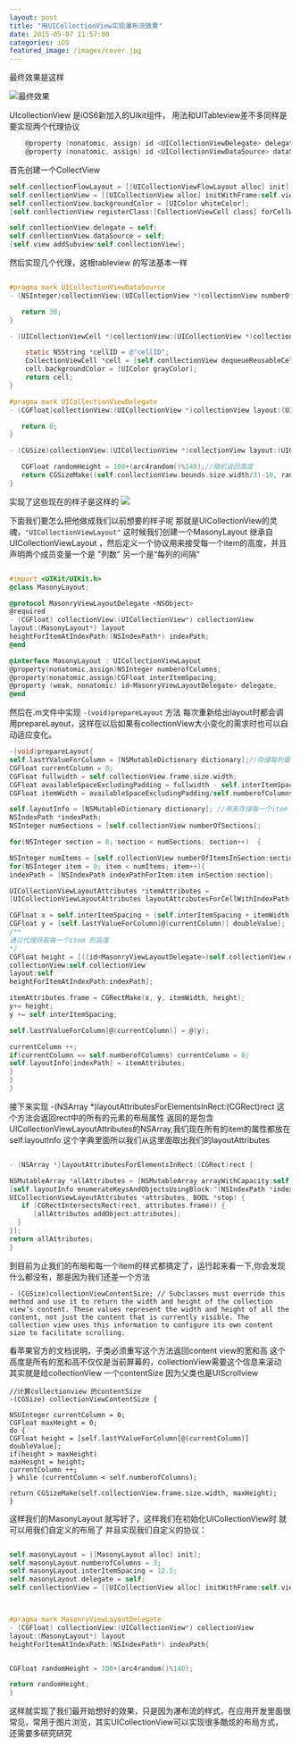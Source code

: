 ```yaml
---
layout: post
title: "用UICollectionView实现瀑布流效果"
date: 2015-05-07 11:57:00
categories: iOS
featured_image: /images/cover.jpg
---
```


最终效果是这样

![最终效果](https://github.com/rhythmcity/rhythmcity.github.io/raw/master/images/waterFlow/Effect.png)


UIcollectionView 是iOS6新加入的UIkit组件，
用法和UITableview差不多同样是要实现两个代理协议

```objective-c
    @property (nonatomic, assign) id <UICollectionViewDelegate> delegate;
    @property (nonatomic, assign) id <UICollectionViewDataSource> dataSource;
```

首先创建一个CollectView

```objective-c
self.conllectionFlowLayout = [[UICollectionViewFlowLayout alloc] init];
self.conllectionView = [[UICollectionView alloc] initWithFrame:self.view.bounds collectionViewLayout:self.conllectionFlowLayout];
self.conllectionView.backgroundColor = [UIColor whiteColor];
[self.conllectionView registerClass:[CollectionViewCell class] forCellWithReuseIdentifier:@"cellID"];

self.conllectionView.delegate = self;
self.conllectionView.dataSource = self;
[self.view addSubview:self.conllectionView];
```
然后实现几个代理，这根tableview 的写法基本一样

```objective-c

#pragma mark UICollectionViewDataSource
- (NSInteger)collectionView:(UICollectionView *)collectionView numberOfItemsInSection:(NSInteger)section{

   return 30;
}

- (UICollectionViewCell *)collectionView:(UICollectionView *)collectionView cellForItemAtIndexPath:(NSIndexPath *)indexPath{

    static NSString *cellID = @"cellID";
    CollectionViewCell *cell = [self.conllectionView dequeueReusableCellWithReuseIdentifier:cellID forIndexPath:indexPath];
    cell.backgroundColor = [UIColor grayColor];
    return cell;
}

#pragma mark UICollectionViewDelegate
- (CGFloat)collectionView:(UICollectionView *)collectionView layout:(UICollectionViewLayout*)collectionViewLayout minimumInteritemSpacingForSectionAtIndex:(NSInteger)section{

   return 0;
}

- (CGSize)collectionView:(UICollectionView *)collectionView layout:(UICollectionViewLayout*)collectionViewLayout sizeForItemAtIndexPath:(NSIndexPath *)indexPath{

   CGFloat randomHeight = 100+(arc4random()%140);//随机返回高度
   return CGSizeMake((self.conllectionView.bounds.size.width/3)-10, randomHeight);
}

```
实现了这些现在的样子是这样的
![](https://github.com/rhythmcity/rhythmcity.github.io/raw/master/images/waterFlow/nomal.png)

下面我们要怎么把他做成我们以前想要的样子呢 那就是UICollectionView的灵魂，` "UICollectionViewLayout" `
这时候我们创建一个MasonyLayout 继承自UICollectionViewLayout ，然后定义一个协议用来接受每一个item的高度，并且声明两个成员变量一个是 "列数" 另一个是“每列的间隔”

```objective-c

#import <UIKit/UIKit.h>
@class MasonyLayout;

@protocol MasonryViewLayoutDelegate <NSObject>
@required
- (CGFloat) collectionView:(UICollectionView*) collectionView
layout:(MasonyLayout*) layout
heightForItemAtIndexPath:(NSIndexPath*) indexPath;
@end

@interface MasonyLayout : UICollectionViewLayout
@property(nonatomic,assign)NSInteger numberofColumns;
@property(nonatomic,assign)CGFloat interItemSpacing;
@property (weak, nonatomic) id<MasonryViewLayoutDelegate> delegate;
@end

```
然后在.m文件中实现 `-(void)prepareLayout` 方法 每次重新给出layout时都会调用prepareLayout，这样在以后如果有collectionView大小变化的需求时也可以自动适应变化。

```objective-c
-(void)prepareLayout{
self.lastYValueForColumn = [NSMutableDictionary dictionary];//存储每列最后一个的item信息 用来计算下一列起始位置
CGFloat currentColumn = 0;
CGFloat fullwidth = self.collectionView.frame.size.width;
CGFloat availableSpaceExcludingPadding = fullwidth - self.interItemSpacing*(self.numberofColumns+1);
CGFloat itemWidth = availableSpaceExcludingPadding/self.numberofColumns;

self.layoutInfo = [NSMutableDictionary dictionary]; //用来存储每一个item 的布局信息
NSIndexPath *indexPath;
NSInteger numSections = [self.collectionView numberOfSections];

for(NSInteger section = 0; section < numSections; section++)  {

NSInteger numItems = [self.collectionView numberOfItemsInSection:section];
for(NSInteger item = 0; item < numItems; item++){
indexPath = [NSIndexPath indexPathForItem:item inSection:section];

UICollectionViewLayoutAttributes *itemAttributes =
[UICollectionViewLayoutAttributes layoutAttributesForCellWithIndexPath:indexPath];

CGFloat x = self.interItemSpacing + (self.interItemSpacing + itemWidth) * currentColumn;
CGFloat y = [self.lastYValueForColumn[@(currentColumn)] doubleValue];
/**
通过代理获取每一个item 的高度
*/
CGFloat height = [((id<MasonryViewLayoutDelegate>)self.collectionView.delegate)
collectionView:self.collectionView
layout:self
heightForItemAtIndexPath:indexPath];

itemAttributes.frame = CGRectMake(x, y, itemWidth, height);
y+= height;
y += self.interItemSpacing;

self.lastYValueForColumn[@(currentColumn)] = @(y);

currentColumn ++;
if(currentColumn == self.numberofColumns) currentColumn = 0;
self.layoutInfo[indexPath] = itemAttributes;
}
}
}

```

接下来实现 -(NSArray *)layoutAttributesForElementsInRect:(CGRect)rect  这个方法会返回rect中的所有的元素的布局属性
返回的是包含UICollectionViewLayoutAttributes的NSArray,我们现在所有的item的属性都放在 self.layoutInfo 这个字典里面所以我们从这里面取出我们的layoutAttributes

```objective-c

- (NSArray *)layoutAttributesForElementsInRect:(CGRect)rect {

NSMutableArray *allAttributes = [NSMutableArray arrayWithCapacity:self.layoutInfo.count];
[self.layoutInfo enumerateKeysAndObjectsUsingBlock:^(NSIndexPath *indexPath,
UICollectionViewLayoutAttributes *attributes, BOOL *stop) {
   if (CGRectIntersectsRect(rect, attributes.frame)) {
      [allAttributes addObject:attributes];
  }
}];
return allAttributes;
}

```

到目前为止我们的布局和每一个item的样式都搞定了，运行起来看一下,你会发现什么都没有，那是因为我们还差一个方法

```
- (CGSize)collectionViewContentSize; // Subclasses must override this method and use it to return the width and height of the collection view’s content. These values represent the width and height of all the content, not just the content that is currently visible. The collection view uses this information to configure its own content size to facilitate scrolling.
```
看苹果官方的文档说明，子类必须重写这个方法返回content view的宽和高 这个高度是所有的宽和高不仅仅是当前屏幕的，collectionView需要这个信息来滚动 其实就是给collectionView 一个contentSize  因为父类也是UIScrollview

```
//计算collectionview 的contentSize
-(CGSize) collectionViewContentSize {

NSUInteger currentColumn = 0;
CGFloat maxHeight = 0;
do {
CGFloat height = [self.lastYValueForColumn[@(currentColumn)] doubleValue];
if(height > maxHeight)
maxHeight = height;
currentColumn ++;
} while (currentColumn < self.numberofColumns);

return CGSizeMake(self.collectionView.frame.size.width, maxHeight);
}

```
这样我们的MasonyLayout 就写好了，这样我们在初始化UICollectionView时 就可以用我们自定义的布局了 并且实现我们自定义的协议：

```objective-c

self.masonyLayout = [[MasonyLayout alloc] init];
self.masonyLayout.numberofColumns = 3;
self.masonyLayout.interItemSpacing = 12.5;
self.masonyLayout.delegate = self;
self.conllectionView = [[UICollectionView alloc] initWithFrame:self.view.bounds collectionViewLayout:self.masonyLayout];



#pragma mark MasonryViewLayoutDelegate
- (CGFloat) collectionView:(UICollectionView*) collectionView
layout:(MasonyLayout*) layout
heightForItemAtIndexPath:(NSIndexPath*) indexPath{


CGFloat randomHeight = 100+(arc4random()%140);

return randomHeight;
}

```

这样就实现了我们最开始想好的效果，只是因为瀑布流的样式，在应用开发里面很常见，常用于图片浏览，其实UICollectionView可以实现很多酷炫的布局方式，还需要多研究研究









